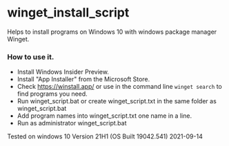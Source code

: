 # winget_install_script
Helps to install programs on Windows 10 with windows package manager Winget.

### How to use it.
- Install Windows Insider Preview.
- Install "App Installer" from the Microsoft Store.
- Check https://winstall.app/ or use in the command line `winget search` to find programs you need.
- Run winget_script.bat or create winget_script.txt in the same folder as winget_script.bat
- Add program names into winget_script.txt one name in a line.
- Run as administrator winget_script.bat

Tested on windows 10 Version 21H1 (OS Built 19042.541) 2021-09-14
